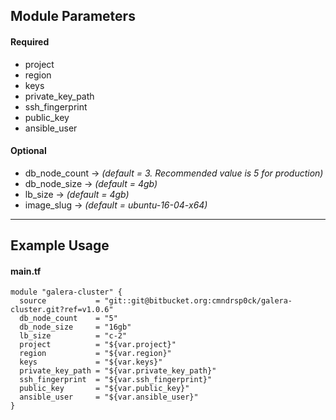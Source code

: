 ## Module Parameters

#### Required
* project
* region
* keys
* private_key_path
* ssh_fingerprint
* public_key
* ansible_user

#### Optional
* db_node_count -> *(default = 3. Recommended value is 5 for production)*
* db_node_size -> *(default = 4gb)*
* lb_size -> *(default = 4gb)*
* image_slug -> *(default = ubuntu-16-04-x64)*

---

## Example Usage

#### main.tf

    module "galera-cluster" {
      source           = "git::git@bitbucket.org:cmndrsp0ck/galera-cluster.git?ref=v1.0.6"
      db_node_count    = "5"
      db_node_size     = "16gb"
      lb_size          = "c-2"
      project          = "${var.project}"
      region           = "${var.region}"
      keys             = "${var.keys}"
      private_key_path = "${var.private_key_path}"
      ssh_fingerprint  = "${var.ssh_fingerprint}"
      public_key       = "${var.public_key}"
      ansible_user     = "${var.ansible_user}"
    }

